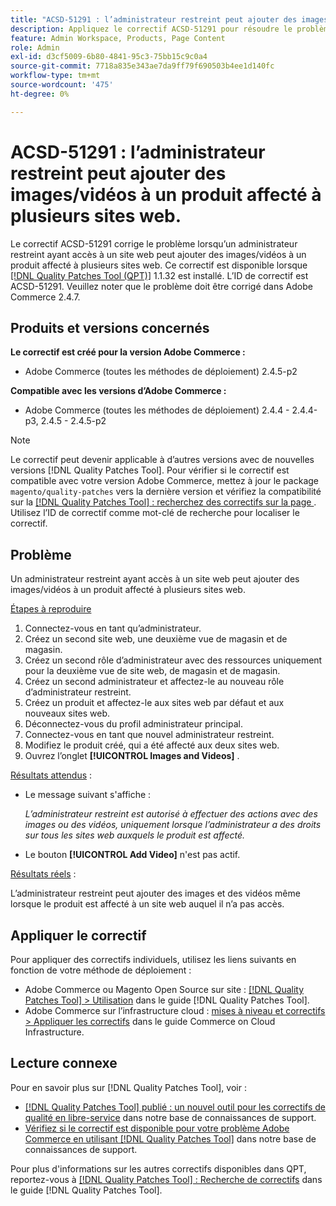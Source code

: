 ```yaml
---
title: "ACSD-51291 : l’administrateur restreint peut ajouter des images/vidéos au produit affecté à plusieurs sites web"
description: Appliquez le correctif ACSD-51291 pour résoudre le problème Adobe Commerce en raison duquel un administrateur restreint ayant accès à un site web peut ajouter des images/vidéos à un produit affecté à plusieurs sites web.
feature: Admin Workspace, Products, Page Content
role: Admin
exl-id: d3cf5009-6b80-4841-95c3-75bb15c9c0a4
source-git-commit: 7718a835e343ae7da9ff79f690503b4ee1d140fc
workflow-type: tm+mt
source-wordcount: '475'
ht-degree: 0%

---
```


# ACSD-51291 : l’administrateur restreint peut ajouter des images/vidéos à un produit affecté à plusieurs sites web.

Le correctif ACSD-51291 corrige le problème lorsqu’un administrateur restreint ayant accès à un site web peut ajouter des images/vidéos à un produit affecté à plusieurs sites web. Ce correctif est disponible lorsque [[!DNL Quality Patches Tool (QPT)]](/help/announcements/adobe-commerce-announcements/magento-quality-patches-released-new-tool-to-self-serve-quality-patches.md) 1.1.32 est installé. L’ID de correctif est ACSD-51291. Veuillez noter que le problème doit être corrigé dans Adobe Commerce 2.4.7.

## Produits et versions concernés

**Le correctif est créé pour la version Adobe Commerce :**

* Adobe Commerce (toutes les méthodes de déploiement) 2.4.5-p2

**Compatible avec les versions d’Adobe Commerce :**

* Adobe Commerce (toutes les méthodes de déploiement) 2.4.4 - 2.4.4-p3, 2.4.5 - 2.4.5-p2

>[!NOTE]
>
>Le correctif peut devenir applicable à d’autres versions avec de nouvelles versions [!DNL Quality Patches Tool]. Pour vérifier si le correctif est compatible avec votre version Adobe Commerce, mettez à jour le package `magento/quality-patches` vers la dernière version et vérifiez la compatibilité sur la [[!DNL Quality Patches Tool] : recherchez des correctifs sur la page ](https://experienceleague.adobe.com/tools/commerce-quality-patches/index.html). Utilisez l’ID de correctif comme mot-clé de recherche pour localiser le correctif.

## Problème

Un administrateur restreint ayant accès à un site web peut ajouter des images/vidéos à un produit affecté à plusieurs sites web.

<u>Étapes à reproduire</u>

1. Connectez-vous en tant qu’administrateur.
1. Créez un second site web, une deuxième vue de magasin et de magasin.
1. Créez un second rôle d’administrateur avec des ressources uniquement pour la deuxième vue de site web, de magasin et de magasin.
1. Créez un second administrateur et affectez-le au nouveau rôle d’administrateur restreint.
1. Créez un produit et affectez-le aux sites web par défaut et aux nouveaux sites web.
1. Déconnectez-vous du profil administrateur principal.
1. Connectez-vous en tant que nouvel administrateur restreint.
1. Modifiez le produit créé, qui a été affecté aux deux sites web.
1. Ouvrez l’onglet **[!UICONTROL Images and Videos]** .

<u>Résultats attendus</u> :

* Le message suivant s&#39;affiche :

  *L’administrateur restreint est autorisé à effectuer des actions avec des images ou des vidéos, uniquement lorsque l’administrateur a des droits sur tous les sites web auxquels le produit est affecté.*

* Le bouton **[!UICONTROL Add Video]** n&#39;est pas actif.

<u>Résultats réels</u> :

L’administrateur restreint peut ajouter des images et des vidéos même lorsque le produit est affecté à un site web auquel il n’a pas accès.

## Appliquer le correctif

Pour appliquer des correctifs individuels, utilisez les liens suivants en fonction de votre méthode de déploiement :

* Adobe Commerce ou Magento Open Source sur site : [[!DNL Quality Patches Tool] > Utilisation](https://experienceleague.adobe.com/docs/commerce-operations/tools/quality-patches-tool/usage.html) dans le guide [!DNL Quality Patches Tool].
* Adobe Commerce sur l’infrastructure cloud : [mises à niveau et correctifs > Appliquer les correctifs](https://experienceleague.adobe.com/docs/commerce-cloud-service/user-guide/develop/upgrade/apply-patches.html) dans le guide Commerce on Cloud Infrastructure.

## Lecture connexe

Pour en savoir plus sur [!DNL Quality Patches Tool], voir :

* [[!DNL Quality Patches Tool] publié : un nouvel outil pour les correctifs de qualité en libre-service](/help/announcements/adobe-commerce-announcements/magento-quality-patches-released-new-tool-to-self-serve-quality-patches.md) dans notre base de connaissances de support.
* [Vérifiez si le correctif est disponible pour votre problème Adobe Commerce en utilisant  [!DNL Quality Patches Tool]](/help/support-tools/patches-available-in-qpt-tool/check-patch-for-magento-issue-with-magento-quality-patches.md) dans notre base de connaissances de support.

Pour plus d&#39;informations sur les autres correctifs disponibles dans QPT, reportez-vous à [[!DNL Quality Patches Tool] : Recherche de correctifs](https://experienceleague.adobe.com/tools/commerce-quality-patches/index.html) dans le guide [!DNL Quality Patches Tool].
